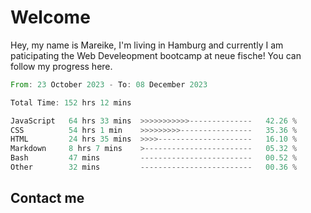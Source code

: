 # Welcome

Hey, my name is Mareike, I'm living in Hamburg and currently I am paticipating the Web Develeopment bootcamp at neue fische!
You can follow my progress here.

<!--START_SECTION:waka-->

```rust
From: 23 October 2023 - To: 08 December 2023

Total Time: 152 hrs 12 mins

JavaScript   64 hrs 33 mins  >>>>>>>>>>>--------------   42.26 %
CSS          54 hrs 1 min    >>>>>>>>>----------------   35.36 %
HTML         24 hrs 35 mins  >>>>---------------------   16.10 %
Markdown     8 hrs 7 mins    >------------------------   05.32 %
Bash         47 mins         -------------------------   00.52 %
Other        32 mins         -------------------------   00.36 %
```

<!--END_SECTION:waka-->

## Contact me



